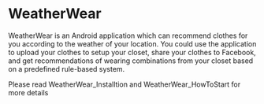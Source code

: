 # WeatherWear
WeatherWear is an Android application which can recommend clothes for you according to the weather of your location.
You could use the application to upload your clothes to setup your closet, share your clothes to Facebook, and get recommendations of wearing combinations from your closet based on a predefined rule-based system.

Please read WeatherWear_Installtion and WeatherWear_HowToStart for more details
